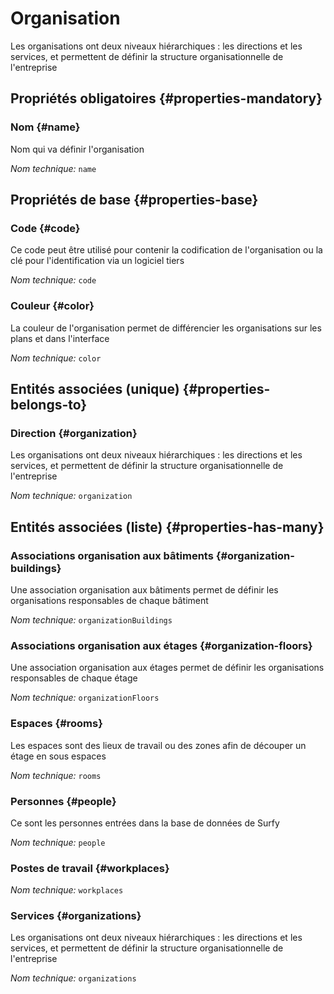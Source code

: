 # Organisation
<!--- THIS FILE IS GENERATED PLEASE DO NOT EDIT IT DIRECTLY --->

Les organisations ont deux niveaux hiérarchiques : les directions et les services, et permettent de définir la structure organisationnelle de l'entreprise

<OH code="organization"/>




## Propriétés obligatoires {#properties-mandatory}
    
### Nom {#name}

Nom qui va définir l'organisation

*Nom technique:* ```name```
<PH code="organization:name"/>

    


## Propriétés de base {#properties-base}
    
### Code {#code}

Ce code peut être utilisé pour contenir la codification de l'organisation ou la clé pour l'identification via un logiciel tiers

*Nom technique:* ```code```
<PH code="organization:code"/>

### Couleur {#color}

La couleur de l'organisation permet de différencier les organisations sur les plans et dans l'interface

*Nom technique:* ```color```
<PH code="organization:color"/>

    

## Entités associées (unique) {#properties-belongs-to}

### Direction {#organization}

Les organisations ont deux niveaux hiérarchiques : les directions et les services, et permettent de définir la structure organisationnelle de l'entreprise

*Nom technique:* ```organization```
<PH code="organization:organization"/>


## Entités associées (liste) {#properties-has-many}

### Associations organisation aux bâtiments {#organization-buildings}

Une association organisation aux bâtiments permet de définir les organisations responsables de chaque bâtiment

*Nom technique:* ```organizationBuildings```
<PH code="organization:organizationBuildings"/>

### Associations organisation aux étages {#organization-floors}

Une association organisation aux étages permet de définir les organisations responsables de chaque étage

*Nom technique:* ```organizationFloors```
<PH code="organization:organizationFloors"/>

### Espaces {#rooms}

Les espaces sont des lieux de travail ou des zones afin de découper un étage en sous espaces

*Nom technique:* ```rooms```
<PH code="organization:rooms"/>

### Personnes {#people}

Ce sont les personnes entrées dans la base de données de Surfy

*Nom technique:* ```people```
<PH code="organization:people"/>

### Postes de travail {#workplaces}



*Nom technique:* ```workplaces```
<PH code="organization:workplaces"/>

### Services {#organizations}

Les organisations ont deux niveaux hiérarchiques : les directions et les services, et permettent de définir la structure organisationnelle de l'entreprise

*Nom technique:* ```organizations```
<PH code="organization:organizations"/>




